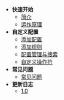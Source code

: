 + **快速开始**
    + [简介](/zh-cn/Intro.md)
    + [运作原理](/zh-cn/Principle.md)
+ **自定义配置**
    + [添加配置](/zh-cn/AddConfig.md)
    + [添加规则](/zh-cn/AddRule.md)
    + [配置管理与搜索](/zh-cn/ConfigManage.md)
    + [自定义操作符](/zh-cn/CustomOperator.md)
+ **常见问题**
    + [常见问题](/zh-cn/FAQ.md)
+ **更新日志**
    +  [1.0](/zh-cn/log/1.0.md)
 